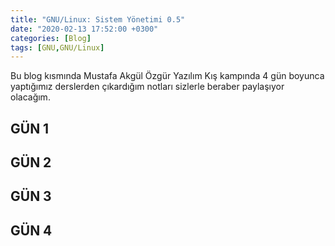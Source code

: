 ```yaml
---
title: "GNU/Linux: Sistem Yönetimi 0.5"
date: "2020-02-13 17:52:00 +0300"
categories: [Blog]
tags: [GNU,GNU/Linux]
---
```


Bu blog kısmında Mustafa Akgül Özgür Yazılım Kış kampında 4 gün boyunca yaptığımız derslerden çıkardığım notları sizlerle beraber paylaşıyor olacağım.

## GÜN 1

## GÜN 2

## GÜN 3

## GÜN 4
